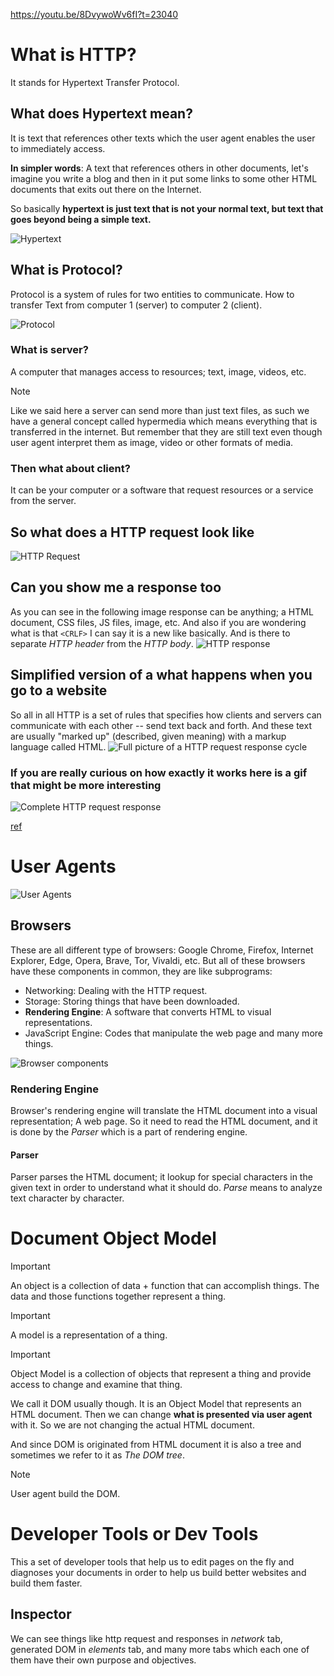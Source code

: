https://youtu.be/8DvywoWv6fI?t=23040

# What is HTTP?

It stands for Hypertext Transfer Protocol.

## What does Hypertext mean?

It is text that references other texts which the user agent enables the user to immediately access.

**In simpler words**: A text that references others in other documents, let's imagine you write a blog and then in it put some links to some other HTML documents that exits out there on the Internet.

So basically **hypertext is just text that is not your normal text, but text that goes beyond being a simple text.**

![Hypertext](./hypertext.png)

## What is Protocol?

Protocol is a system of rules for two entities to communicate. How to transfer Text from computer 1 (server) to computer 2 (client).

![Protocol](./protocol.png)

### What is server?

A computer that manages access to resources; text, image, videos, etc.

> [!NOTE]
> Like we said here a server can send more than just text files, as such we have a general concept called hypermedia which means everything that is transferred in the internet. But remember that they are still text even though user agent interpret them as image, video or other formats of media.

### Then what about client?

It can be your computer or a software that request resources or a service from the server.

## So what does a HTTP request look like

![HTTP Request](./request.jpg)

## Can you show me a response too

As you can see in the following image response can be anything; a HTML document, CSS files, JS files, image, etc.
And also if you are wondering what is that `<CRLF>` I can say it is a new like basically. And is there to separate _HTTP header_ from the _HTTP body_.
![HTTP response](./response.png)

## Simplified version of a what happens when you go to a website

So all in all HTTP is a set of rules that specifies how clients and servers can communicate with each other -- send text back and forth. And these text are usually "marked up" (described, given meaning) with a markup language called HTML.
![Full picture of a HTTP request response cycle](./full-picture.png)

### If you are really curious on how exactly it works here is a gif that might be more interesting

![Complete HTTP request response](./complete-http-req-res.gif)

[ref](https://www.linkedin.com/posts/brijpandeyji_we-all-know-typing-a-url-leads-us-to-a-website-activity-7206981158016839681-xVj3?utm_source=share&utm_medium=member_desktop)

# User Agents

![User Agents](./user-agents.png)

## Browsers

These are all different type of browsers: Google Chrome, Firefox, Internet Explorer, Edge, Opera, Brave, Tor, Vivaldi, etc. But all of these browsers have these components in common, they are like subprograms:

- Networking: Dealing with the HTTP request.
- Storage: Storing things that have been downloaded.
- **Rendering Engine**: A software that converts HTML to visual representations.
- JavaScript Engine: Codes that manipulate the web page and many more things.

![Browser components](./browser-components.png)

### Rendering Engine

Browser's rendering engine will translate the HTML document into a visual representation; A web page. So it need to read the HTML document, and it is done by the _Parser_ which is a part of rendering engine.

#### Parser

Parser parses the HTML document; it lookup for special characters in the given text in order to understand what it should do. _Parse_ means to analyze text character by character.

# Document Object Model

> [!IMPORTANT]
> An object is a collection of data + function that can accomplish things. The data and those functions together represent a thing.

> [!IMPORTANT]
> A model is a representation of a thing.

> [!IMPORTANT]
> Object Model is a collection of objects that represent a thing and provide access to change and examine that thing.

We call it DOM usually though. It is an Object Model that represents an HTML document. Then we can change **what is presented via user agent** with it. So we are not changing the actual HTML document.

And since DOM is originated from HTML document it is also a tree and sometimes we refer to it as _The DOM tree_.

> [!NOTE]
> User agent build the DOM.

# Developer Tools or Dev Tools

This a set of developer tools that help us to edit pages on the fly and diagnoses your documents in order to help us build better websites and build them faster.

## Inspector

We can see things like http request and responses in _network_ tab, generated DOM in _elements_ tab, and many more tabs which each one of them have their own purpose and objectives.
